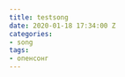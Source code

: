 ```yaml
---
title: testsong
date: 2020-01-18 17:34:00 Z
categories:
- song
tags:
- опенсонг
---
```




<!DOCTYPE html>
<html>
<head>
    <meta name="viewport" content="width=device-width, initial-scale=2">
    <script>
        var previousPages = [];

        function scrollSmoothTo(to, duration) {
            if (duration <= 0) return;
            var currentPosition = Math.max(window.pageYOffset, document.documentElement.scrollTop, document.body.scrollTop); 
            var difference = to - currentPosition;
            var perTick = difference / duration * 10;

            //we want to repaint the screen after we are done scrolling
            if (currentPosition === to - perTick || currentPosition === to + perTick) {
                window.scroll(0, to-1);
                paintAllElementsWithCss();
                return;
            }

            setTimeout(function () {
                var newPosition = currentPosition + perTick;
                window.scroll(0, newPosition);

                scrollSmoothTo(to, duration - 10);
            }, 10);
        }


         //is element completely visible
         function isElementInViewport(el) {
             var rect = el.getBoundingClientRect();

             return (
                 rect.top >= 0 &&
                 rect.left >= 0 &&
                 rect.bottom <= (window.innerHeight || document.documentElement.clientHeight) && /*or $(window).height() */
                 rect.right <= (window.innerWidth || document.documentElement.clientWidth) /*or $(window).width() */
             );
        }

         function getMaxSongElementIndex() {
             var counter = 1;
             while (true) {
                 var elementToCheck = document.getElementById('SongElement' + counter);
                 if (elementToCheck == null)
                     return counter - 1;
                 counter++;
             }
         }

         //check if songelement full visible on the screen
         function isSongElementCompletelyVisible(index) {
             var elementToCheck = document.getElementById('SongElement' + index);
             var isVisible = isElementInViewport(elementToCheck);
             return isVisible
         }

         //check if songelement fully invisible
         function isSongElementCompletelyInvisible(index) {
             return !isSongElementCompletelyVisible(index);
         }

         //index of the first element in the song that is visible on the screen
         function getFirstVisibleSongElementIndex() {
             var maxSongElementCount = getMaxSongElementIndex();
             for (i = 1; i <= maxSongElementCount; i++) {
                 if (isSongElementCompletelyVisible(i))
                     return i;
             }
         }

         function findFirstOffScreenElementIndex() {
             var maxSongElementCount = getMaxSongElementIndex();
             var indexOfFirstVisibleElement = getFirstVisibleSongElementIndex();
             for (i = indexOfFirstVisibleElement; i <= maxSongElementCount; i++) {
                 if (isSongElementCompletelyVisible(i) == false)
                     return i;

             }
         }

         //scroll to song element in index
         function smoothScrollToElement(index) {
             var yPos = document.getElementById('SongElement' + index).offsetTop;
             scrollSmoothTo(yPos, 400);
         }

         //scroll to element
         function scrollToElement(index) {
             var yPos = document.getElementById('SongElement' + index).offsetTop;
             window.scroll(0, yPos);
         }

         //paint all elements with different css
         function paintAllElementsWithCss() {

             var maxSongElementCount = getMaxSongElementIndex();
             for (i = 1; i <= maxSongElementCount; i++) {
                 var element = document.getElementById("SongElement" + i);

                 if (element.className != "DisplaySongName") {
                     if (isSongElementCompletelyVisible(i))
                         element.setAttribute("class", "DisplaySongVerse");
                     else
                         element.setAttribute("class", "DisplaySongVerseOffPage");
                 }
             }

         }

         //scroll down by one screen
         function scrollDown() {
             var firstOffScreenElementIndex = findFirstOffScreenElementIndex();
             var firstElementIndex = getFirstVisibleSongElementIndex();
             if (firstElementIndex != null) {
                 previousPages.push(firstElementIndex);
             }
             if (firstOffScreenElementIndex != null) {
                 smoothScrollToElement(firstOffScreenElementIndex);
             }
         }

         //scroll up by one screen
         function scrollUp() {
             var previousPageIndex = previousPages.pop();
             if (previousPageIndex != null)
                 smoothScrollToElement(previousPageIndex)
             else 
                 smoothScrollToElement(1) //scroll to top of page
         }

         window.onload = function () {
             paintAllElementsWithCss();
         }

         //add keyboard binding
         document.addEventListener("keydown", keyDownInWindow, false);
         function keyDownInWindow(e) {
             if (e.keyCode == 32 || e.keyCode == 40) //if spacebar or down arrow
             {
                 scrollDown();
                 e.preventDefault(); //swallow the event
             }
             else if (e.keyCode == 38) //if up arrow is pressed
             {
                 scrollUp();
                 e.preventDefault(); //swallow the event
             }
             else if (e.keyCode == 116) //swallow f5 key presses
             {
                 e.preventDefault(); //swallow the event
             }
         }

         function getBaseUrl() {
             var pathArray = location.href.split('/');
             var protocol = pathArray[0];
             var host = pathArray[2];
             var url = protocol + '//' + host;
             return url
         }

         //call ajax to url and return text
         function callAjax(url, callback) {
             var xmlhttp;
             var currentHostSongName;
             // compatible with IE7+, Firefox, Chrome, Opera, Safari
             xmlhttp = new XMLHttpRequest();
             xmlhttp.onreadystatechange = function () {
                 if (xmlhttp.readyState == 4 && xmlhttp.status == 200) {
                     callback(xmlhttp);
                 }
             }
             xmlhttp.open("GET", getBaseUrl() + url, true);
             xmlhttp.send();
             return currentHostSongName;
         }

         function compareHostSongAndCurrentSongAsync_Complete(xmlHttpResult) {
             //current song name
             var currentSongName = document.getElementById('SongName').value;
             //host song name
             var hostSongName = xmlHttpResult.responseText;
             //if they are different reload the song
             if (currentSongName !== hostSongName) {
                 //reload page and scroll to top of page
                 location.reload(true);
                 document.body.scrollTop = document.documentElement.scrollTop = 0;
             }
         }

         //compare host song and current song asynchonously
         function compareHostSongAndCurrentSongAsync() {
             callAjax('/SongName', compareHostSongAndCurrentSongAsync_Complete);
         }

     
    </script>
    <style>
html, body, div, span, applet, object, iframe,
h1, h2, h3, h4, h5, h6, p, blockquote, pre,
a, abbr, acronym, address, big, cite, code,
del, dfn, em, img, ins, kbd, q, s, samp,
small, strike, strong, sub, sup, tt, var,
b, u, i, center,
dl, dt, dd, ol, ul, li,
fieldset, form, label, legend,
table, caption, tbody, tfoot, thead, tr, th, td,
article, aside, canvas, details, embed,
figure, figcaption, footer, header, hgroup,
menu, nav, output, ruby, section, summary,
time, mark, audio, video {
    margin: 0;
    padding: 0;
    border: 0;
    font-size: 100%;
    font: inherit;
    vertical-align: baseline;
}
/* HTML5 display-role reset for older browsers */
article, aside, details, figcaption, figure,
footer, header, hgroup, menu, nav, section {
    display: block;
}

body {
    line-height: 1;
}

ol, ul {
    list-style: none;
}

blockquote, q {
    quotes: none;
}

    blockquote:before, blockquote:after,
    q:before, q:after {
        content: '';
        content: none;
    }

table {
    border-collapse: collapse;
    border-spacing: 0;
}

body {
    background-color: #FFFFFF;
    padding-bottom: 1080px;
}

@media print {
    body {
        padding-bottom: 0px;
    }
}

.DisplaySongVerse {
    padding: 5px;
    margin-bottom: 20px;
    break-inside: avoid-column;
    -webkit-column-break-inside: avoid;
    border: 2px solid #DCDCDC;
    border-radius: 7px;
    margin-right: 10px;
    background: -webkit-gradient(linear, left top, left bottom, color-stop(0%, #DCDCDC), color-stop(15%, #FFFFFF), color-stop(100%, #FFFFFF));
    background: #FFFFFF; /* Old browsers */
    background: -moz-linear-gradient(top,#DCDCDC 0%, #FFFFFF 15%, #FFFFFF 100%); /* FF3.6+ */
    background: -o-linear-gradient(top,#DCDCDC 0%,#FFFFFF 15%, #FFFFFF 100%); /* Opera 11.10+ */
    background: -ms-linear-gradient(top,#DCDCDC 0%,#FFFFFF 15%, #FFFFFF 100%); /* IE10+ */
    background: linear-gradient(to bottom,#DCDCDC 0%,#FFFFFF 15%, #FFFFFF 100%); /* W3C */
    filter: progid:DXImageTransform.Microsoft.gradient( startColorstr='#FFFFFF', endColorstr='#FFFFFF',GradientType=0 ); /* IE6-9 */
    display: inline-block;
    vertical-align: top;
}

.DisplaySongVerseOffPage {
    padding: 5px;
    margin-bottom: 20px;
    break-inside: avoid-column;
    -webkit-column-break-inside: avoid;
    border: 2px solid #DCDCDC;
    border-radius: 7px;
    margin-right: 10px;
    background: -webkit-gradient(linear, left top, left bottom, color-stop(0%, #FFFFFF), color-stop(15%, #FFFFFF), color-stop(100%, #FFFFFF));
    background: #FFFFFF; /* Old browsers */
    background: -moz-linear-gradient(top,#FFFFFF 0%, #FFFFFF 15%, #FFFFFF 100%); /* FF3.6+ */
    background: -o-linear-gradient(top,#FFFFFF 0%,#FFFFFF 15%, #FFFFFF 100%); /* Opera 11.10+ */
    background: -ms-linear-gradient(top,#FFFFFF 0%,#FFFFFF 15%, #FFFFFF 100%); /* IE10+ */
    background: linear-gradient(to bottom,#FFFFFF 0%,#FFFFFF 15%, #FFFFFF 100%); /* W3C */
    filter: progid:DXImageTransform.Microsoft.gradient( startColorstr='#FFFFFF', endColorstr='#FFFFFF',GradientType=0 ); /* IE6-9 */
    display: inline-block;
    vertical-align: top;
}

.DisplaySongName {
    -webkit-column-break-inside: avoid;
    font-size: 22px;
    font-weight: Bold;
    font-family: "Courier New", Courier, monospace;
    color: #000000;
    width: 100%;
}

.DisplaySongOrder {
    font: bold 36px;
    color: #FF8040;
}

.DisplayLineVerseHeading {
    font-size: 14px;
    font-weight: Bold;
    font-family: "Arial", Courier, monospace;
    color: #000000;
    line-height: 110%;
}

.DisplayLineVerseLyrics {
    display: inline-block;
}

.DisplayLineChord {
    font-size: 22px;
    font-weight: Bold;
    font-family: "Courier New", Courier, monospace;
    color: #FF0000;
}

.DisplayLineLyrics {
    font-size: 22px;
    font-weight: Bold;
    font-family: "Courier New", Courier, monospace;
    color: #000000;
}

.DisplayLineVerseNotes {
    margin-left: auto;
    margin-right: 0px;
    display: inline-block;
    vertical-align: top;
    font-size: 1px;
    font-weight: Regular;
    font-family: "Courier New", Courier, monospace;
    color: #80FF80;
}

.DisplayBody body {
    background-color: black;
    font-family: "HelveticaNeue-Light", "Helvetica Neue Light", "Helvetica Neue", Helvetica, Arial, "Lucida Grande", sans-serif;
}
    </style>

    <meta charset="utf-8">
    <title>Ангелы поют славу (Key - C)</title>
</head>
<body>

        <input id="SongName" type="hidden" value="Ангелы поют славу" />
        <div ID="SongElement1" class="DisplaySongName">Ангелы поют славу (Key - C)</div>
            <div ID="SongElement2" class="DisplaySongVerse">
                <div class="DisplayLineVerseHeading">Verse 1</div>
                <div class="DisplayLineVerseLyrics">
                            <p class="DisplayLineChord">С&nbsp;&nbsp;&nbsp;&nbsp;&nbsp;&nbsp;&nbsp;&nbsp;&nbsp;&nbsp;&nbsp;&nbsp;&nbsp;&nbsp;&nbsp;&nbsp;&nbsp;&nbsp;Em</p>
                            <p class="DisplayLineLyrics">Ангелы,&nbsp;поют&nbsp;славу&nbsp;ангелы,</p>
                            <p class="DisplayLineChord">&nbsp;&nbsp;&nbsp;&nbsp;&nbsp;&nbsp;&nbsp;Am&nbsp;&nbsp;&nbsp;F&nbsp;&nbsp;&nbsp;&nbsp;&nbsp;&nbsp;&nbsp;&nbsp;&nbsp;&nbsp;&nbsp;G</p>
                            <p class="DisplayLineLyrics">Сыну&nbsp;&nbsp;Бога&nbsp;Господу&nbsp;Христу</p>
                            <p class="DisplayLineChord">С&nbsp;&nbsp;&nbsp;&nbsp;&nbsp;&nbsp;&nbsp;&nbsp;&nbsp;&nbsp;&nbsp;&nbsp;&nbsp;&nbsp;&nbsp;&nbsp;&nbsp;&nbsp;Em</p>
                            <p class="DisplayLineLyrics">Ангелы,&nbsp;поют&nbsp;славу&nbsp;ангелы,</p>
                            <p class="DisplayLineChord">&nbsp;&nbsp;&nbsp;&nbsp;&nbsp;Am&nbsp;&nbsp;&nbsp;&nbsp;&nbsp;&nbsp;&nbsp;&nbsp;F&nbsp;&nbsp;&nbsp;&nbsp;&nbsp;&nbsp;&nbsp;&nbsp;&nbsp;&nbsp;&nbsp;&nbsp;G&nbsp;E7/G#</p>
                            <p class="DisplayLineLyrics">Воздают&nbsp;хвалу&nbsp;рожденному&nbsp;Царю</p>
                </div>
                    <div class="DisplayLineVerseNotes">
                        
                    </div>
            </div>
            <div ID="SongElement3" class="DisplaySongVerse">
                <div class="DisplayLineVerseHeading">Chorus </div>
                <div class="DisplayLineVerseLyrics">
                            <p class="DisplayLineChord">&nbsp;&nbsp;&nbsp;&nbsp;&nbsp;Am&nbsp;&nbsp;&nbsp;&nbsp;F&nbsp;&nbsp;&nbsp;&nbsp;&nbsp;&nbsp;&nbsp;&nbsp;&nbsp;&nbsp;&nbsp;&nbsp;&nbsp;C</p>
                            <p class="DisplayLineLyrics">Аллилуйя!&nbsp;Ты&nbsp;для&nbsp;нас&nbsp;спасение!</p>
                            <p class="DisplayLineChord">&nbsp;&nbsp;&nbsp;&nbsp;&nbsp;Am&nbsp;&nbsp;&nbsp;&nbsp;F&nbsp;&nbsp;&nbsp;&nbsp;&nbsp;&nbsp;&nbsp;&nbsp;&nbsp;&nbsp;&nbsp;&nbsp;G&nbsp;E7/G#</p>
                            <p class="DisplayLineLyrics">Аллилуйя!&nbsp;Бог&nbsp;Младенца&nbsp;дал!</p>
                            <p class="DisplayLineChord">&nbsp;&nbsp;&nbsp;&nbsp;&nbsp;Am&nbsp;&nbsp;&nbsp;&nbsp;&nbsp;F&nbsp;&nbsp;&nbsp;&nbsp;&nbsp;&nbsp;&nbsp;&nbsp;&nbsp;&nbsp;&nbsp;&nbsp;&nbsp;&nbsp;&nbsp;C</p>
                            <p class="DisplayLineLyrics">Аллилуйя!&nbsp;Слышишь&nbsp;весть&nbsp;благую?</p>
                            <p class="DisplayLineChord">&nbsp;&nbsp;&nbsp;&nbsp;&nbsp;&nbsp;&nbsp;&nbsp;Dm&nbsp;&nbsp;&nbsp;&nbsp;&nbsp;&nbsp;&nbsp;&nbsp;&nbsp;&nbsp;&nbsp;&nbsp;&nbsp;&nbsp;&nbsp;&nbsp;F</p>
                            <p class="DisplayLineLyrics">Бог&nbsp;пришел&nbsp;на&nbsp;землю,&nbsp;Небеса&nbsp;ликуют,</p>
                            <p class="DisplayLineChord">&nbsp;&nbsp;&nbsp;&nbsp;&nbsp;Dm&nbsp;&nbsp;&nbsp;&nbsp;&nbsp;&nbsp;&nbsp;&nbsp;&nbsp;&nbsp;&nbsp;&nbsp;&nbsp;&nbsp;G&nbsp;&nbsp;&nbsp;&nbsp;&nbsp;&nbsp;C</p>
                            <p class="DisplayLineLyrics">Обратись&nbsp;к&nbsp;Иисусу&nbsp;-&nbsp;час&nbsp;настал!</p>
                </div>
                    <div class="DisplayLineVerseNotes">
                        
                    </div>
            </div>
            <div ID="SongElement4" class="DisplaySongVerse">
                <div class="DisplayLineVerseHeading">Verse 2</div>
                <div class="DisplayLineVerseLyrics">
                            <p class="DisplayLineChord">&nbsp;С&nbsp;&nbsp;&nbsp;&nbsp;&nbsp;&nbsp;&nbsp;&nbsp;&nbsp;&nbsp;&nbsp;&nbsp;&nbsp;&nbsp;&nbsp;&nbsp;Em</p>
                            <p class="DisplayLineLyrics">Люди,&nbsp;поют&nbsp;славу&nbsp;люди,</p>
                            <p class="DisplayLineChord">&nbsp;&nbsp;&nbsp;&nbsp;&nbsp;&nbsp;&nbsp;&nbsp;Am&nbsp;&nbsp;&nbsp;&nbsp;&nbsp;&nbsp;F&nbsp;&nbsp;&nbsp;&nbsp;&nbsp;&nbsp;&nbsp;&nbsp;&nbsp;&nbsp;&nbsp;&nbsp;G</p>
                            <p class="DisplayLineLyrics">Те&nbsp;кто&nbsp;сердце&nbsp;для&nbsp;Христа&nbsp;открыл.</p>
                            <p class="DisplayLineChord">&nbsp;С&nbsp;&nbsp;&nbsp;&nbsp;&nbsp;&nbsp;&nbsp;&nbsp;&nbsp;&nbsp;&nbsp;&nbsp;&nbsp;&nbsp;&nbsp;&nbsp;Em</p>
                            <p class="DisplayLineLyrics">Люди&nbsp;,поют&nbsp;славу&nbsp;люди.</p>
                            <p class="DisplayLineChord">Am&nbsp;&nbsp;&nbsp;&nbsp;&nbsp;&nbsp;&nbsp;&nbsp;&nbsp;F&nbsp;&nbsp;&nbsp;&nbsp;&nbsp;&nbsp;&nbsp;&nbsp;&nbsp;&nbsp;&nbsp;&nbsp;G&nbsp;E7/G#</p>
                            <p class="DisplayLineLyrics">Иисус&nbsp;с&nbsp;отцом&nbsp;нас&nbsp;примирил.</p>
                </div>
                    <div class="DisplayLineVerseNotes">
                        
                    </div>
            </div>
            <div ID="SongElement5" class="DisplaySongVerse">
                <div class="DisplayLineVerseHeading">Verse 3</div>
                <div class="DisplayLineVerseLyrics">
                            <p class="DisplayLineLyrics"></p>
                            <p class="DisplayLineChord">&nbsp;&nbsp;С&nbsp;&nbsp;&nbsp;&nbsp;&nbsp;&nbsp;&nbsp;&nbsp;&nbsp;&nbsp;&nbsp;Em</p>
                            <p class="DisplayLineLyrics">Примирил&nbsp;Небеса&nbsp;с&nbsp;землей,</p>
                            <p class="DisplayLineChord">&nbsp;&nbsp;&nbsp;&nbsp;&nbsp;Am&nbsp;&nbsp;&nbsp;&nbsp;&nbsp;&nbsp;F&nbsp;&nbsp;&nbsp;&nbsp;&nbsp;&nbsp;&nbsp;&nbsp;&nbsp;&nbsp;G</p>
                            <p class="DisplayLineLyrics">Искупил&nbsp;от&nbsp;смерти&nbsp;и&nbsp;греха</p>
                            <p class="DisplayLineChord">С&nbsp;&nbsp;&nbsp;&nbsp;&nbsp;&nbsp;&nbsp;&nbsp;&nbsp;&nbsp;&nbsp;&nbsp;&nbsp;Em</p>
                            <p class="DisplayLineLyrics">Иисус,&nbsp;ты&nbsp;спаситель&nbsp;мой&nbsp;,</p>
                            <p class="DisplayLineChord">&nbsp;&nbsp;&nbsp;&nbsp;&nbsp;&nbsp;&nbsp;&nbsp;Am&nbsp;&nbsp;&nbsp;&nbsp;&nbsp;F&nbsp;&nbsp;&nbsp;&nbsp;&nbsp;&nbsp;&nbsp;&nbsp;&nbsp;&nbsp;G&nbsp;E7/G#</p>
                            <p class="DisplayLineLyrics">Ты&nbsp;мой&nbsp;путь&nbsp;и&nbsp;ты&nbsp;моя&nbsp;судьба.</p>
                </div>
                    <div class="DisplayLineVerseNotes">
                        
                    </div>
            </div>

</body>
</html>

